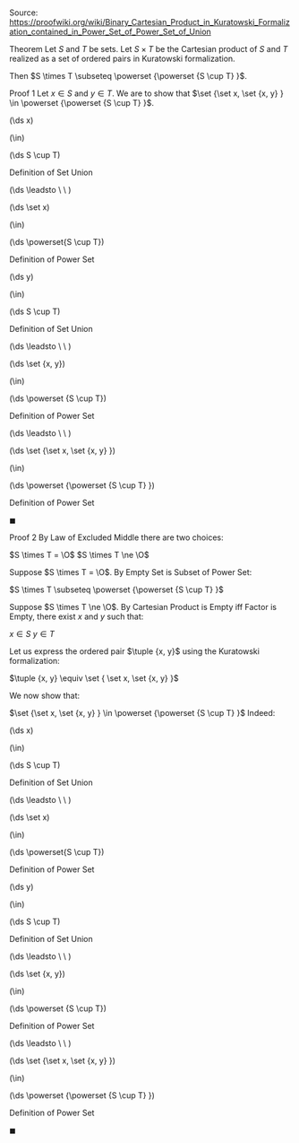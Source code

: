 # 

Source: https://proofwiki.org/wiki/Binary_Cartesian_Product_in_Kuratowski_Formalization_contained_in_Power_Set_of_Power_Set_of_Union

Theorem
Let $S$ and $T$ be sets.
Let $S \times T$ be the Cartesian product of $S$ and $T$ realized as a set of ordered pairs in Kuratowski formalization.

Then $S \times T \subseteq \powerset {\powerset {S \cup T} }$.


Proof 1
Let $x \in S$ and $y \in T$.
We are to show that $\set {\set x, \set {x, y} } \in \powerset {\powerset {S \cup T} }$.















\(\ds x\)

\(\in\)







\(\ds S \cup T\)





Definition of Set Union








\(\ds \leadsto \ \ \)





\(\ds \set x\)

\(\in\)







\(\ds \powerset{S \cup T}\)





Definition of Power Set














\(\ds y\)

\(\in\)







\(\ds S \cup T\)





Definition of Set Union








\(\ds \leadsto \ \ \)





\(\ds \set {x, y}\)

\(\in\)







\(\ds \powerset {S \cup T}\)





Definition of Power Set








\(\ds \leadsto \ \ \)





\(\ds \set {\set x, \set {x, y} }\)

\(\in\)







\(\ds \powerset {\powerset {S \cup T} }\)





Definition of Power Set



$\blacksquare$


Proof 2
By Law of Excluded Middle there are two choices:

$S \times T = \O$
$S \times T \ne \O$

Suppose $S \times T = \O$.
By Empty Set is Subset of Power Set:

$S \times T \subseteq \powerset {\powerset {S \cup T} }$

Suppose $S \times T \ne \O$.
By Cartesian Product is Empty iff Factor is Empty, there exist $x$ and $y$ such that:

$x \in S$
$y \in T$

Let us express the ordered pair $\tuple {x, y}$ using the Kuratowski formalization:

$\tuple {x, y} \equiv \set { \set x, \set {x, y} }$

We now show that:

$\set {\set x, \set {x, y} } \in \powerset {\powerset {S \cup T} }$
Indeed:














\(\ds x\)

\(\in\)







\(\ds S \cup T\)





Definition of Set Union








\(\ds \leadsto \ \ \)





\(\ds \set x\)

\(\in\)







\(\ds \powerset{S \cup T}\)





Definition of Power Set














\(\ds y\)

\(\in\)







\(\ds S \cup T\)





Definition of Set Union








\(\ds \leadsto \ \ \)





\(\ds \set {x, y}\)

\(\in\)







\(\ds \powerset {S \cup T}\)





Definition of Power Set








\(\ds \leadsto \ \ \)





\(\ds \set {\set x, \set {x, y} }\)

\(\in\)







\(\ds \powerset {\powerset {S \cup T} }\)





Definition of Power Set



$\blacksquare$






